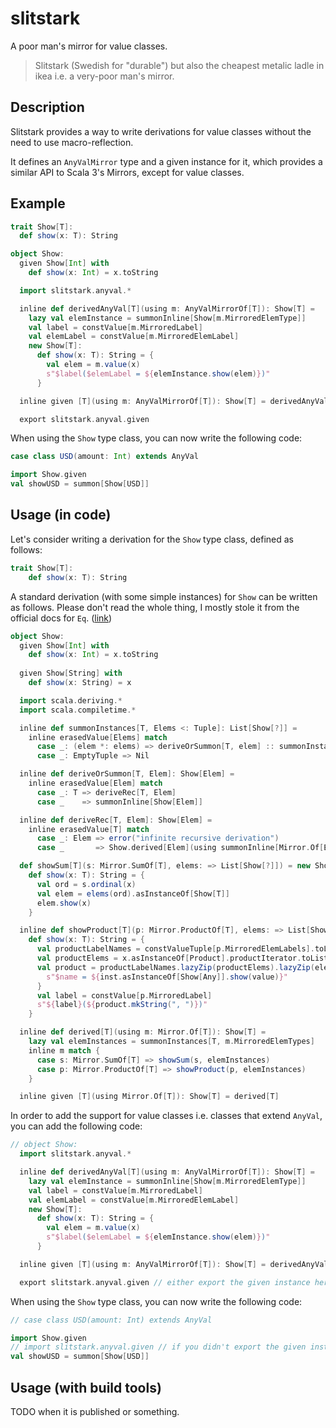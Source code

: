 # slitstark

A poor man's mirror for value classes.

> Slitstark (Swedish for "durable") but also the cheapest metalic ladle in ikea i.e. a very-poor man's mirror.

## Description

Slitstark provides a way to write derivations for value classes without the need to use macro-reflection.

It defines an `AnyValMirror` type and a given instance for it, which provides a similar API to Scala 3's Mirrors, except for value classes.

## Example

```scala
trait Show[T]:
  def show(x: T): String

object Show:
  given Show[Int] with
    def show(x: Int) = x.toString

  import slitstark.anyval.*

  inline def derivedAnyVal[T](using m: AnyValMirrorOf[T]): Show[T] =
    lazy val elemInstance = summonInline[Show[m.MirroredElemType]]
    val label = constValue[m.MirroredLabel]
    val elemLabel = constValue[m.MirroredElemLabel]
    new Show[T]:
      def show(x: T): String = {
        val elem = m.value(x)
        s"$label($elemLabel = ${elemInstance.show(elem)})"
      }

  inline given [T](using m: AnyValMirrorOf[T]): Show[T] = derivedAnyVal[T]

  export slitstark.anyval.given
```

When using the `Show` type class, you can now write the following code:

```scala
case class USD(amount: Int) extends AnyVal

import Show.given
val showUSD = summon[Show[USD]]
```

## Usage (in code)

Let's consider writing a derivation for the `Show` type class, defined as follows:

```scala
trait Show[T]:
    def show(x: T): String
```

A standard derivation (with some simple instances) for `Show` can be written as follows. Please don't read the whole thing, I mostly stole it from the official docs for `Eq`. ([link]())

```scala
object Show:
  given Show[Int] with
    def show(x: Int) = x.toString
  
  given Show[String] with
    def show(x: String) = x

  import scala.deriving.*
  import scala.compiletime.*

  inline def summonInstances[T, Elems <: Tuple]: List[Show[?]] =
    inline erasedValue[Elems] match
      case _: (elem *: elems) => deriveOrSummon[T, elem] :: summonInstances[T, elems]
      case _: EmptyTuple => Nil

  inline def deriveOrSummon[T, Elem]: Show[Elem] =
    inline erasedValue[Elem] match
      case _: T => deriveRec[T, Elem]
      case _    => summonInline[Show[Elem]]

  inline def deriveRec[T, Elem]: Show[Elem] =
    inline erasedValue[T] match
      case _: Elem => error("infinite recursive derivation")
      case _       => Show.derived[Elem](using summonInline[Mirror.Of[Elem]])

  def showSum[T](s: Mirror.SumOf[T], elems: => List[Show[?]]) = new Show[T]:
    def show(x: T): String = {
      val ord = s.ordinal(x)
      val elem = elems(ord).asInstanceOf[Show[T]]
      elem.show(x)
    }

  inline def showProduct[T](p: Mirror.ProductOf[T], elems: => List[Show[?]]): Show[T] = new Show[T]:
    def show(x: T): String = {
      val productLabelNames = constValueTuple[p.MirroredElemLabels].toList.asInstanceOf[List[String]]
      val productElems = x.asInstanceOf[Product].productIterator.toList
      val product = productLabelNames.lazyZip(productElems).lazyZip(elems).map { case (name, value, inst) =>
        s"$name = ${inst.asInstanceOf[Show[Any]].show(value)}"
      }
      val label = constValue[p.MirroredLabel]
      s"${label}(${product.mkString(", ")})"
    }

  inline def derived[T](using m: Mirror.Of[T]): Show[T] =
    lazy val elemInstances = summonInstances[T, m.MirroredElemTypes]
    inline m match {
      case s: Mirror.SumOf[T] => showSum(s, elemInstances)
      case p: Mirror.ProductOf[T] => showProduct(p, elemInstances)
    }

  inline given [T](using Mirror.Of[T]): Show[T] = derived[T]
```

In order to add the support for value classes i.e. classes that extend `AnyVal`, you can add the following code:

```scala
// object Show:
  import slitstark.anyval.*

  inline def derivedAnyVal[T](using m: AnyValMirrorOf[T]): Show[T] =
    lazy val elemInstance = summonInline[Show[m.MirroredElemType]]
    val label = constValue[m.MirroredLabel]
    val elemLabel = constValue[m.MirroredElemLabel]
    new Show[T]:
      def show(x: T): String = {
        val elem = m.value(x)
        s"$label($elemLabel = ${elemInstance.show(elem)})"
      }

  inline given [T](using m: AnyValMirrorOf[T]): Show[T] = derivedAnyVal[T]

  export slitstark.anyval.given // either export the given instance here or import it in the scope where you want to use it
```

When using the `Show` type class, you can now write the following code:

```scala
// case class USD(amount: Int) extends AnyVal

import Show.given
// import slitstark.anyval.given // if you didn't export the given instance in the Show object
val showUSD = summon[Show[USD]]
```

## Usage (with build tools)

TODO when it is published or something.
